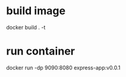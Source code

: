 # build image
docker build . -t <image name>

# run container
docker run -dp 9090:8080 express-app:v0.0.1